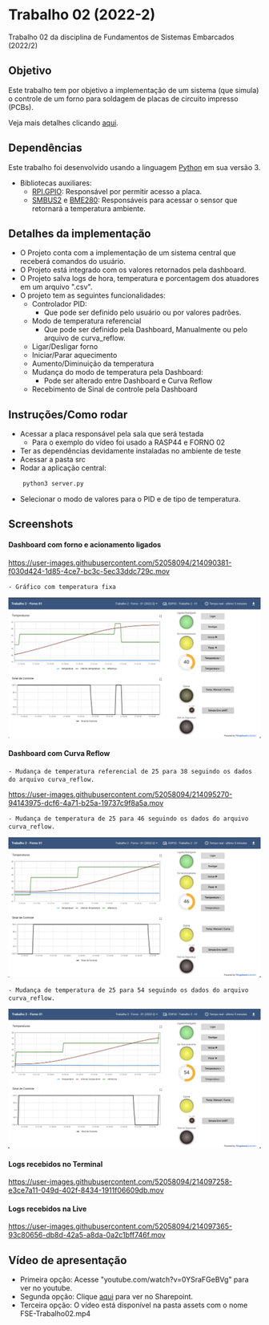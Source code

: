 # Trabalho 02 (2022-2)
Trabalho 02 da disciplina de Fundamentos de Sistemas Embarcados (2022/2)

## Objetivo
Este trabalho tem por objetivo a implementação de um sistema (que simula) o controle de um forno para soldagem de placas de circuito impresso (PCBs).

Veja mais detalhes clicando [aqui](https://gitlab.com/fse_fga/trabalhos-2022_2/trabalho-2-2022-2).

## Dependências
Este trabalho foi desenvolvido usando a linguagem [Python](https://www.python.org/downloads/) em sua versão 3.
- Bibliotecas auxiliares:
    - [RPI.GPIO](https://pypi.org/project/RPi.GPIO/): Responsável por permitir acesso a placa.
    - [SMBUS2](https://pypi.org/project/smbus2/) e [BME280](https://pypi.org/project/bme280/): Responsáveis para acessar o sensor que retornará a temperatura ambiente.

## Detalhes da implementação
- O Projeto conta com a implementação de um sistema central que receberá comandos do usuário. 
- O Projeto está integrado com os valores retornados pela dashboard.
- O Projeto salva logs de hora, temperatura e porcentagem dos atuadores em um arquivo ".csv".
- O projeto tem as seguintes funcionalidades:
    - Controlador PID:
        * Que pode ser definido pelo usuário ou por valores padrões.
    - Modo de temperatura referencial
        * Que pode ser definido pela Dashboard, Manualmente ou pelo arquivo de curva_reflow. 
    - Ligar/Desligar forno
    - Iniciar/Parar aquecimento
    - Aumento/Diminuição da temperatura
    - Mudança do modo de temperatura pela Dashboard: 
        * Pode ser alterado entre Dashboard e Curva Reflow
    - Recebimento de Sinal de controle pela Dashboard

## Instruções/Como rodar 
- Acessar a placa responsável pela sala que será testada
    -   Para o exemplo do vídeo foi usado a RASP44 e FORNO 02
- Ter as dependências devidamente instaladas no ambiente de teste
- Acessar a pasta src
- Rodar a aplicação central:
```bash
    python3 server.py
```
- Selecionar o modo de valores para o PID e de tipo de temperatura. 

## Screenshots 
#### Dashboard com forno e acionamento ligados
https://user-images.githubusercontent.com/52058094/214090381-f030d424-1d85-4ce7-bc3c-5ec33ddc729c.mov

    - Gráfico com temperatura fixa

<img src="./assets/fixa.png">


#### Dashboard com Curva Reflow
    - Mudança de temperatura referencial de 25 para 38 seguindo os dados do arquivo curva_reflow.
 
https://user-images.githubusercontent.com/52058094/214095270-94143975-dcf6-4a71-b25a-19737c9f8a5a.mov

    - Mudança de temperatura de 25 para 46 seguindo os dados do arquivo curva_reflow. 

<img src="./assets/curva02.png">

    - Mudança de temperatura de 25 para 54 seguindo os dados do arquivo curva_reflow. 

<img src="./assets/curva.png">

#### Logs recebidos no Terminal
https://user-images.githubusercontent.com/52058094/214097258-e3ce7a11-049d-402f-8434-1911f06609db.mov

#### Logs recebidos na Live
https://user-images.githubusercontent.com/52058094/214097365-93c80656-db8d-42a5-a8da-0a2c1bff746f.mov

## Vídeo de apresentação
- Primeira opção: Acesse "youtube.com/watch?v=0YSraFGeBVg" para ver no youtube.
- Segunda opção: Clique [aqui](https://unbbr.sharepoint.com/sites/MinhasGravaes431/_layouts/15/stream.aspx?id=%2Fsites%2FMinhasGravaes431%2FDocumentos%20Compartilhados%2FGeneral%2FRecordings%2FTrabalho%2002%20%2D%20FSE%2D20230123%5F121931%2DMeeting%20Recording%2Emp4) para ver no Sharepoint.
- Terceira opção: O vídeo está disponível na pasta assets com o nome FSE-Trabalho02.mp4
